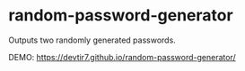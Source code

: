 # random-password-generator
Outputs two randomly generated passwords.

DEMO:
https://devtir7.github.io/random-password-generator/

